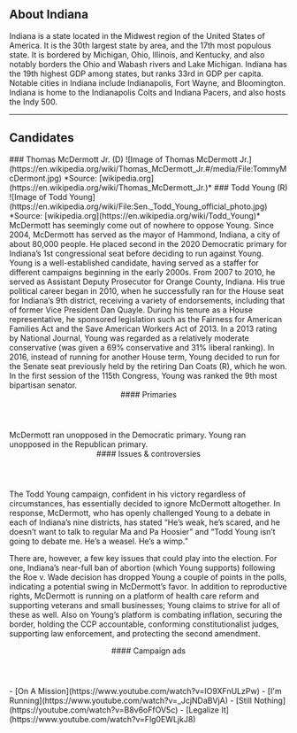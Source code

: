 ## About Indiana
Indiana is a state located in the Midwest region of the United States of America. It is the 30th largest state by area, and the 17th most populous state. It is bordered by Michigan, Ohio, Illinois, and Kentucky, and also notably borders the Ohio and Wabash rivers and Lake Michigan. Indiana has the 19th highest GDP among states, but ranks 33rd in GDP per capita. Notable cities in Indiana include Indianapolis, Fort Wayne, and Bloomington. Indiana is home to the Indianapolis Colts and Indiana Pacers, and also hosts the Indy 500.

---

## Candidates

<Grid>
  <Box>
    ### Thomas McDermott Jr. (D)
    ![Image of Thomas McDermott Jr.](https://en.wikipedia.org/wiki/Thomas_McDermott_Jr.#/media/File:TommyMcDermont.jpg)
    *Source: [wikipedia.org](https://en.wikipedia.org/wiki/Thomas_McDermott_Jr.)*
  </Box>
  <Box>
    ### Todd Young (R)
    ![Image of Todd Young](https://en.wikipedia.org/wiki/File:Sen._Todd_Young_official_photo.jpg)
    *Source: [wikipedia.org](https://en.wikipedia.org/wiki/Todd_Young)*
  </Box>

  <Box>
    McDermott has seemingly come out of nowhere to oppose Young. Since 2004, McDermott has served as the mayor of Hammond, Indiana, a city of about 80,000 people. He placed second in the 2020 Democratic primary for Indiana’s 1st congressional seat before deciding to run against Young.
  </Box>
  <Box>
    Young is a well-established candidate, having served as a staffer for different campaigns beginning in the early 2000s. From 2007 to 2010, he served as Assistant Deputy Prosecutor for Orange County, Indiana. His true political career began in 2010, when he successfully ran for the House seat for Indiana’s 9th district, receiving a variety of endorsements, including that of former Vice President Dan Quayle. During his tenure as a House representative, he sponsored legislation such as the Fairness for American Families Act and the Save American Workers Act of 2013. In a 2013 rating by National Journal, Young was regarded as a relatively moderate conservative (was given a 69% conservative and 31% liberal ranking). In 2016, instead of running for another House term, Young decided to run for the Senate seat previously held by the retiring Dan Coats (R), which he won. In the first session of the 115th Congress, Young was ranked the 9th most bipartisan senator. 
  </Box>

  <Header>
    #### Primaries
  </Header>
  <Box>
    McDermott ran unopposed in the Democratic primary.
  </Box>
  <Box>
    Young ran unopposed in the Republican primary.
  </Box>

  <Header>
    #### Issues & controversies
  </Header>

  <WideBox>
    The Todd Young campaign, confident in his victory regardless of circumstances, has essentially decided to ignore McDermott altogether. In response, McDermott, who has openly challenged Young to a debate in each of Indiana’s nine districts, has stated “He’s weak, he’s scared, and he doesn’t want to talk to regular Ma and Pa Hoosier” and “Todd Young isn’t going to debate me. He’s a weasel. He’s a wimp.”

There are, however, a few key issues that could play into the election. For one, Indiana’s near-full ban of abortion (which Young supports) following the Roe v. Wade decision has dropped Young a couple of points in the polls, indicating a potential swing in McDermott’s favor. In addition to reproductive rights, McDermott is running on a platform of health care reform and supporting veterans and small businesses; Young claims to strive for all of these as well. Also on Young’s platform is combating inflation, securing the border, holding the CCP accountable, conforming constitutionalist judges, supporting law enforcement, and protecting the second amendment. 

  </WideBox>
 
  <Header>
    #### Campaign ads
  </Header>
  <Box>
    - [On A Mission](https://www.youtube.com/watch?v=IO9XFnULzPw)
    - [I'm Running](https://www.youtube.com/watch?v=_JcjNDaBVjA)
  </Box>
  <Box>
    - [Still Nothing](https://youtube.com/watch?v=B8v6oFfOV5c)
    - [Legalize It](https://www.youtube.com/watch?v=Flg0EWLjkJ8)
  </Box>
</Grid>
